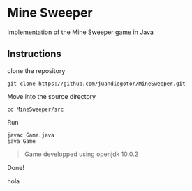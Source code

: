 # Mine Sweeper
Implementation of the Mine Sweeper game in Java

## Instructions
clone the repository
```
git clone https://github.com/juandiegotor/MineSweeper.git
```
Move into the source directory
```
cd MineSweeper/src
```
Run
```
javac Game.java
java Game
```
> Game developped using openjdk 10.0.2

Done!

hola

